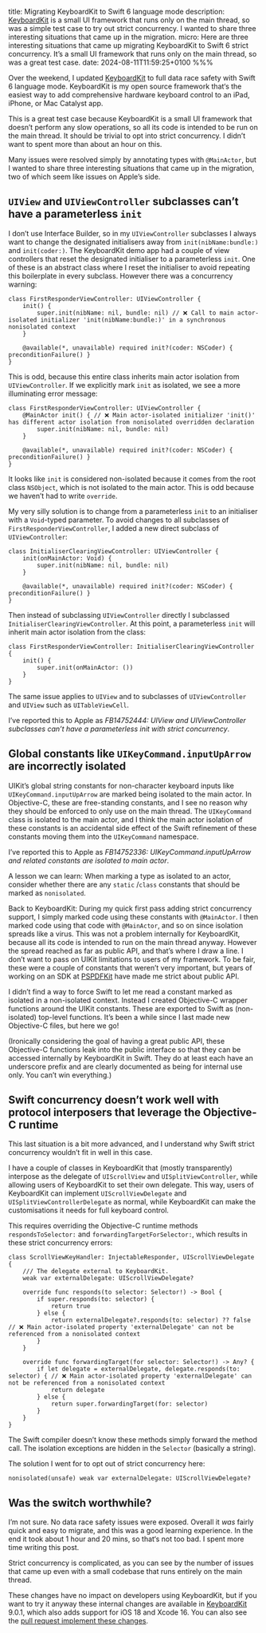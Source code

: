 title: Migrating KeyboardKit to Swift 6 language mode
description: [KeyboardKit](https://github.com/douglashill/KeyboardKit) is a small UI framework that runs only on the main thread, so was a simple test case to try out strict concurrency. I wanted to share three interesting situations that came up in the migration.
micro: Here are three interesting situations that came up migrating KeyboardKit to Swift 6 strict concurrency. It’s a small UI framework that runs only on the main thread, so was a great test case.
date: 2024-08-11T11:59:25+0100
%%%

Over the weekend, I updated [KeyboardKit](https://github.com/douglashill/KeyboardKit) to full data race safety with Swift 6 language mode. KeyboardKit is my open source framework that‘s the easiest way to add comprehensive hardware keyboard control to an iPad, iPhone, or Mac Catalyst app.

This is a great test case because KeyboardKit is a small UI framework that doesn’t perform any slow operations, so all its code is intended to be run on the main thread. It should be trivial to opt into strict concurrency. I didn’t want to spent more than about an hour on this.

Many issues were resolved simply by annotating types with `@MainActor`, but I wanted to share three interesting situations that came up in the migration, two of which seem like issues on Apple’s side.

## `UIView` and `UIViewController` subclasses can’t have a parameterless `init`

I don’t use Interface Builder, so in my `UIViewController` subclasses I always want to change the designated initialisers away from `init(nibName:bundle:)` and `init(coder:)`. The KeyboardKit demo app had a couple of view controllers that reset the designated initialiser to a parameterless `init`. One of these is an abstract class where I reset the initialiser to avoid repeating this boilerplate in every subclass. However there was a concurrency warning:

```
class FirstResponderViewController: UIViewController {
    init() {
        super.init(nibName: nil, bundle: nil) // ❌ Call to main actor-isolated initializer 'init(nibName:bundle:)' in a synchronous nonisolated context
    }

    @available(*, unavailable) required init?(coder: NSCoder) { preconditionFailure() }
}
```

This is odd, because this entire class inherits main actor isolation from `UIViewController`. If we explicitly mark `init` as isolated, we see a more illuminating error message:

```
class FirstResponderViewController: UIViewController {
    @MainActor init() { // ❌ Main actor-isolated initializer 'init()' has different actor isolation from nonisolated overridden declaration
        super.init(nibName: nil, bundle: nil)
    }

    @available(*, unavailable) required init?(coder: NSCoder) { preconditionFailure() }
}
```

It looks like `init` is considered non-isolated because it comes from the root class `NSObject`, which is not isolated to the main actor. This is odd because we haven’t had to write `override`.

My very silly solution is to change from a parameterless `init` to an initialiser with a `Void`-typed parameter. To avoid changes to all subclasses of `FirstResponderViewController`, I added a new direct subclass of `UIViewController`:

```
class InitialiserClearingViewController: UIViewController {
    init(onMainActor: Void) {
        super.init(nibName: nil, bundle: nil)
    }

    @available(*, unavailable) required init?(coder: NSCoder) { preconditionFailure() }
}
```

Then instead of subclassing `UIViewController` directly I subclassed `InitialiserClearingViewController`. At this point, a parameterless `init` will inherit main actor isolation from the class:

```
class FirstResponderViewController: InitialiserClearingViewController {
    init() {
        super.init(onMainActor: ())
    }
}
```

The same issue applies to `UIView` and to subclasses of `UIViewController` and `UIView` such as `UITableViewCell`.

I’ve reported this to Apple as *FB14752444: UIView and UIViewController subclasses can’t have a parameterless init with strict concurrency*.

## Global constants like `UIKeyCommand.inputUpArrow` are incorrectly isolated

UIKit’s global string constants for non-character keyboard inputs like `UIKeyCommand.inputUpArrow` are marked being isolated to the main actor. In Objective-C, these are free-standing constants, and I see no reason why they should be enforced to only use on the main thread. The `UIKeyCommand` class is isolated to the main actor, and I think the main actor isolation of these constants is an accidental side effect of the Swift refinement of these constants moving them into the `UIKeyCommand` namespace.

I’ve reported this to Apple as *FB14752336: UIKeyCommand.inputUpArrow and related constants are isolated to main actor*.

A lesson we can learn: When marking a type as isolated to an actor, consider whether there are any `static` /`class` constants that should be marked as `nonisolated`.

Back to KeyboardKit: During my quick first pass adding strict concurrency support, I simply marked code using these constants with `@MainActor`. I then marked code using that code with `@MainActor`, and so on since isolation spreads like a virus. This was not a problem internally for KeyboardKit, because all its code is intended to run on the main thread anyway. However the spread reached as far as public API, and that’s where I draw a line. I don’t want to pass on UIKit limitations to users of my framework. To be fair, these were a couple of constants that weren’t very important, but years of working on an SDK at [PSPDFKit](https://pspdfkit.com/) have made me strict about public API.

I didn’t find a way to force Swift to let me read a constant marked as isolated in a non-isolated context. Instead I created Objective-C wrapper functions around the UIKit constants. These are exported to Swift as (non-isolated) top-level functions. It’s been a while since I last made new Objective-C files, but here we go!

(Ironically considering the goal of having a great public API, these Objective-C functions leak into the public interface so that they can be accessed internally by KeyboardKit in Swift. They do at least each have an underscore prefix and are clearly documented as being for internal use only. You can’t win everything.)

## Swift concurrency doesn’t work well with protocol interposers that leverage the Objective-C runtime

This last situation is a bit more advanced, and I understand why Swift strict concurrency wouldn’t fit in well in this case.

I have a couple of classes in KeyboardKit that (mostly transparently) interpose as the delegate of `UIScrollView` and `UISplitViewController`, while allowing users of KeyboardKit to set their own delegate. This way, users of KeyboardKit can implement `UIScrollViewDelegate` and `UISplitViewControllerDelegate` as normal, while KeyboardKit can make the customisations it needs for full keyboard control.

This requires overriding the Objective-C runtime methods `respondsToSelector:` and `forwardingTargetForSelector:`, which results in these strict concurrency errors:

```
class ScrollViewKeyHandler: InjectableResponder, UIScrollViewDelegate {
    /// The delegate external to KeyboardKit.
    weak var externalDelegate: UIScrollViewDelegate?

    override func responds(to selector: Selector!) -> Bool {
        if super.responds(to: selector) {
            return true
        } else {
            return externalDelegate?.responds(to: selector) ?? false // ❌ Main actor-isolated property 'externalDelegate' can not be referenced from a nonisolated context
        }
    }

    override func forwardingTarget(for selector: Selector!) -> Any? {
        if let delegate = externalDelegate, delegate.responds(to: selector) { // ❌ Main actor-isolated property 'externalDelegate' can not be referenced from a nonisolated context
            return delegate
        } else {
            return super.forwardingTarget(for: selector)
        }
    }
}
```

The Swift compiler doesn’t know these methods simply forward the method call. The isolation exceptions are hidden in the `Selector` (basically a string).

The solution I went for to opt out of strict concurrency here:

```
nonisolated(unsafe) weak var externalDelegate: UIScrollViewDelegate?
```

## Was the switch worthwhile?

I’m not sure. No data race safety issues were exposed. Overall it *was* fairly quick and easy to migrate, and this was a good learning experience. In the end it took about 1 hour and 20 mins, so that‘s not too bad. I spent more time writing this post.

Strict concurrency is complicated, as you can see by the number of issues that came up even with a small codebase that runs entirely on the main thread.

These changes have no impact on developers using KeyboardKit, but if you want to try it anyway these internal changes are available in [KeyboardKit](https://github.com/douglashill/KeyboardKit) 9.0.1, which also adds support for iOS 18 and Xcode 16. You can also see the [pull request implement these changes](https://github.com/douglashill/KeyboardKit/pull/26).
